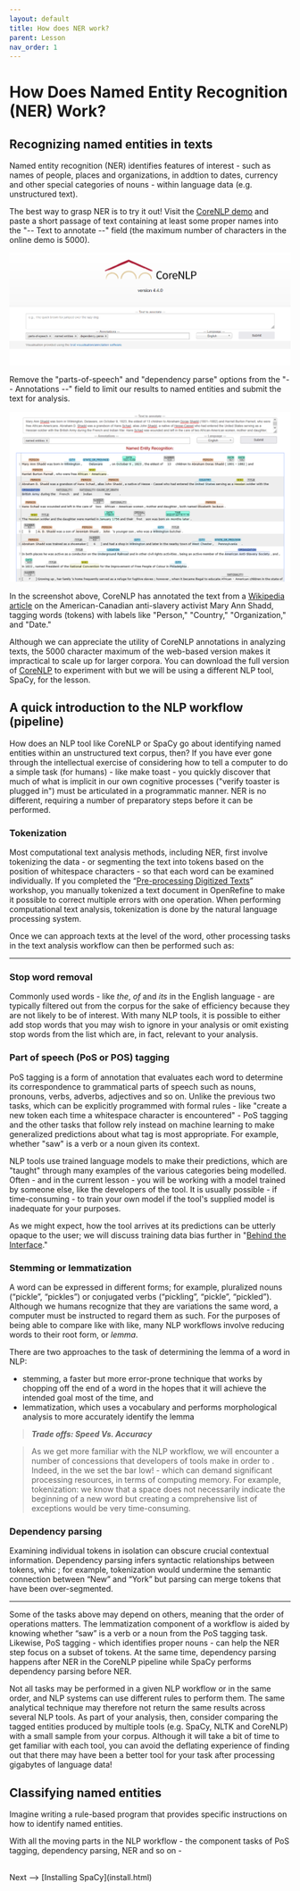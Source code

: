 ```yaml
---
layout: default
title: How does NER work?
parent: Lesson
nav_order: 1
---
```


# How Does Named Entity Recognition (NER) Work?

## Recognizing named entities in texts

Named entity recognition (NER) identifies features of interest - such as names of people, places and organizations, in addtion to dates, currency and other special categories of nouns - within language data (e.g. unstructured text).

The best way to grasp NER is to try it out! Visit the [CoreNLP demo](https://corenlp.run/) and paste a short passage of text containing at least some proper names into the "-- Text to annotate --" field (the maximum number of characters in the online demo is 5000).

![](assets/img/coreNLP-interface.png)

Remove the "parts-of-speech" and "dependency parse" options from the "-- Annotations --" field to limit our results to named entities and submit the text for analysis.

![](assets/img/coreNLP-ner.png)

In the screenshot above, CoreNLP has annotated the text from a [Wikipedia article](https://en.wikipedia.org/wiki/Mary_Ann_Shadd) on the American-Canadian anti-slavery activist Mary Ann Shadd, tagging words (tokens) with labels like "Person," "Country," "Organization," and "Date." 

Although we can appreciate the utility of CoreNLP annotations in analyzing texts, the 5000 character maximum of the web-based version makes it impractical to scale up for larger corpora. You can download the full version of [CoreNLP](https://stanfordnlp.github.io/CoreNLP/) to experiment with but we will be using a different NLP tool, SpaCy, for the lesson.

## A quick introduction to the NLP workflow (pipeline)

How does an NLP tool like CoreNLP or SpaCy go about identifying named entities within an unstructured text corpus, then? If you have ever gone through the intellectual exercise of considering how to tell a computer to do a simple task (for humans) - like make toast - you quickly discover that much of what is implicit in our own cognitive processes ("verify toaster is plugged in") must be articulated in a programmatic manner. NER is no different, requiring a number of preparatory steps before it can be performed.   

### Tokenization

Most computational text analysis methods, including NER, first involve tokenizing the data - or segmenting the text into tokens based on the position of whitespace characters - so that each word can be examined individually. If you completed the “[Pre-processing Digitized Texts](https://scds.github.io/text-analysis-1)” workshop, you manually tokenized a text document in OpenRefine to make it possible to correct multiple errors with one operation. When performing computational text analysis, tokenization is done by the natural language processing system.

Once we can approach texts at the level of the word, other processing tasks in the text analysis workflow can then be performed such as:

<hr />

### Stop word removal

Commonly used words - like *the*, *of* and *its* in the English language - are typically filtered out from the corpus for the sake of efficiency because they are not likely to be of interest. With many NLP tools, it is possible to either add stop words that you may wish to ignore in your analysis or omit existing stop words from the list which are, in fact, relevant to your analysis.

### Part of speech (PoS or POS) tagging

PoS tagging is a form of annotation that evaluates each word to determine its correspondence to grammatical parts of speech such as nouns, pronouns, verbs, adverbs, adjectives and so on. Unlike the previous two tasks, which can be explicitly programmed with formal rules - like "create a new token each time a whitespace character is encountered" - PoS tagging and the other tasks that follow rely instead on machine learning to make generalized predictions about what tag is most appropriate. For example, whether "saw" is a verb or a noun given its context. 

NLP tools use trained language models to make their predictions, which are "taught" through many examples of the various categories being modelled. Often - and in the current lesson - you will be working with a model trained by someone else, like the developers of the tool. It is usually possible - if time-consuming - to train your own model if the tool's supplied model is inadequate for your purposes. 

As we might expect, how the tool arrives at its predictions can be utterly opaque to the user; we will discuss training data bias further in "[Behind the Interface](behind.html)." 

### Stemming or lemmatization

A word can be expressed in different forms; for example, pluralized nouns (“pickle”, “pickles”) or conjugated verbs (“pickling”, “pickle”, “pickled”). Although we humans recognize that they are variations the same word, a computer must be instructed to regard them as such. For the purposes of being able to compare like with like, many NLP workflows involve reducing words to their root form, or *lemma*.

There are two approaches to the task of determining the lemma of a word in NLP:
* stemming, a faster but more error-prone technique that works by chopping off the end of a word in the hopes that it will achieve the intended goal most of the time, and
* lemmatization, which uses a vocabulary and performs morphological analysis to more accurately identify the lemma

> ***Trade offs: Speed Vs. Accuracy***

> As we get more familiar with the NLP workflow, we will encounter a number of concessions that developers of tools make in order to  . Indeed, in the we set the bar low!  - which can demand significant processing resources, in terms of computing memory. For example, tokenization: we know that a space does not necessarily indicate the beginning of a new word but creating a comprehensive list of exceptions would be very time-consuming.

### Dependency parsing

Examining individual tokens in isolation can obscure crucial contextual information. Dependency parsing infers syntactic relationships between tokens, whic ; for example, tokenization would undermine the semantic connection between “New” and “York” but parsing can merge tokens that have been over-segmented.

<hr />

Some of the tasks above may depend on others, meaning that the order of operations matters. The lemmatization component of a workflow is aided by knowing whether “saw” is a verb or a noun from the PoS tagging task. Likewise, PoS tagging - which identifies proper nouns - can help the NER step focus on a subset of tokens. At the same time, dependency parsing happens after NER in the CoreNLP pipeline while SpaCy performs dependency parsing before NER.

Not all tasks may be performed in a given NLP workflow or in the same order, and NLP systems can use different rules to perform them. The same analytical technique may therefore not return the same results across several NLP tools. As part of your analysis, then, consider comparing the tagged entities produced by multiple tools (e.g. SpaCy, NLTK and CoreNLP) with a small sample from your corpus. Although it will take a bit of time to get familiar with each tool, you can avoid the deflating experience of finding out that there may have been a better tool for your task after processing gigabytes of language data! 

## Classifying named entities

Imagine writing a rule-based program that provides specific instructions on how to identify named entities.

With all the moving parts in the NLP workflow - the component tasks of PoS tagging, dependency parsing, NER and so on -  

<br />
Next --> [Installing SpaCy](install.html)
